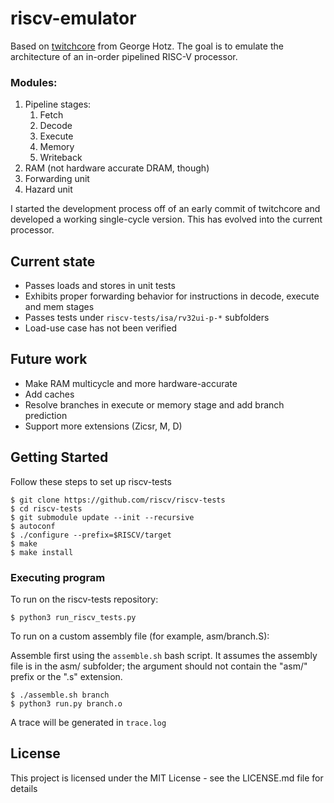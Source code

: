 # riscv-emulator

Based on [twitchcore](https://github.com/geohot/twitchcore) from George Hotz. The goal is to emulate the architecture of an in-order pipelined RISC-V processor.

### Modules:  
1. Pipeline stages:
   1. Fetch
   2. Decode 
   3. Execute
   4. Memory
   5. Writeback
2.  RAM (not hardware accurate DRAM, though)
3.  Forwarding unit
4.  Hazard unit

I started the development process off of an early commit of twitchcore and developed a working single-cycle version. This has evolved into the current processor.

## Current state
- Passes loads and stores in unit tests
- Exhibits proper forwarding behavior for instructions in decode, execute and mem stages
- Passes tests under `riscv-tests/isa/rv32ui-p-*` subfolders
- Load-use case has not been verified

## Future work
- Make RAM multicycle and more hardware-accurate
- Add caches
- Resolve branches in execute or memory stage and add branch prediction
- Support more extensions (Zicsr, M, D)

## Getting Started


Follow these steps to set up riscv-tests

    $ git clone https://github.com/riscv/riscv-tests
    $ cd riscv-tests
    $ git submodule update --init --recursive
    $ autoconf
    $ ./configure --prefix=$RISCV/target
    $ make
    $ make install


### Executing program

To run on the riscv-tests repository:

    $ python3 run_riscv_tests.py

To run on a custom assembly file (for example, asm/branch.S):

Assemble first using the `assemble.sh` bash script. It assumes the assembly file is in the asm/ subfolder; the argument should not contain the "asm/" prefix or the ".s" extension.

    $ ./assemble.sh branch
    $ python3 run.py branch.o

A trace will be generated in `trace.log` 

## License

This project is licensed under the MIT License - see the LICENSE.md file for details

